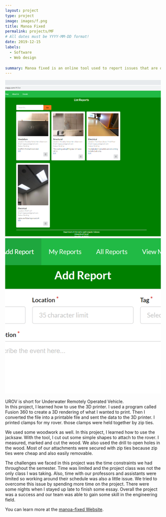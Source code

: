 ```yaml
---
layout: project
type: project
image: images/f.png
title: Manoa Fixed 
permalink: projects/MF
# All dates must be YYYY-MM-DD format!
date: 2019-12-15
labels:
  - Software
  - Web design
  
summary: Manoa fixed is an online tool used to report issues that are observed at the University of Hawaii at Manoa. 
---
```


<div class="ui medium rounded images">
  <img class="ui image" src="../images/m2.png">
  <img class="ui image" src="../images/M3.PNG">
</div>

UROV is short for Underwater Remotely Operated Vehicle.  
In this project, I learned how to use the 3D printer. I used a program called Fusion 360 to create a 3D rendering of what I wanted to print. Then I converted the file into a printable file and sent the data to the 3D printer. I printed clamps for my rover. those clamps were held together by zip ties.   

We used some woodwork as well. In this project, I learned how to use the jacksaw. With the tool, I cut out some simple shapes to attach to the rover. I measured, marked and cut the wood. We also used the drill to open holes in the wood. Most of our attachments were secured with zip ties because zip ties were cheap and also easily removable. 

The challenges we faced in this project was the time constraints we had throughout the semester. Time was limited and the project class was not the only class I was taking. Also, time with our professors and assistants were limited so working around their schedule was also a little issue. We tried to overcome this issue by spending more time on the project. There were some nights when I stayed up late to finish some essay. Overall the project was a success and our team was able to gain some skill in the engineering field. 


You can learn more at the [manoa-fixed Website](https://github.com/manoa-fixed).


